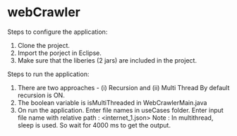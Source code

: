 # webCrawler

Steps to configure the application:
1. Clone the project.
2. Import the porject in Eclipse.
3. Make sure that the liberies (2 jars) are included in the project.

Steps to run the application:
1. There are two approaches - (i) Recursion and (ii) Multi Thread
By default recursion is ON.
2. The boolean variable is isMultiThreaded in WebCrawlerMain.java
3. On run the application.  Enter file names in useCases folder.
Enter input file name with relative path : <internet_1.json>
Note : In multithread, sleep is used. So wait for 4000 ms to get the output.






